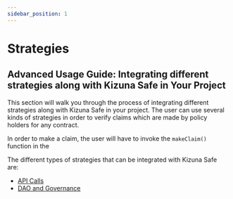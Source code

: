 ```yaml
---
sidebar_position: 1
---
```


# Strategies

## Advanced Usage Guide: Integrating different strategies along with Kizuna Safe in Your Project

This section will walk you through the process of integrating different strategies along with Kizuna Safe in your project.
The user can use several kinds of strategies in order to verify claims which are made by policy holders for any contract.

In order to make a claim, the user will have to invoke the `makeClaim()` function in the  

The different types of strategies that can be integrated with Kizuna Safe are:
- [API Calls](./API)
- [DAO and Governance](./DAO)
  
